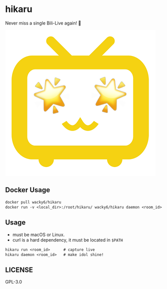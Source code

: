 hikaru
===
Never miss a single Bili-Live again! 🌟

![hikaru](./icon.png)

## Docker Usage
```shell
docker pull wacky6/hikaru
docker run -v <local_dir>:/root/hikaru/ wacky6/hikaru daemon <room_id>
```

## Usage
* must be macOS or Linux.
* curl is a hard dependency, it must be located in `$PATH`

```shell
hikaru run <room_id>      # capture live
hikaru daemon <room_id>   # make idol shine!
```

## LICENSE
GPL-3.0
